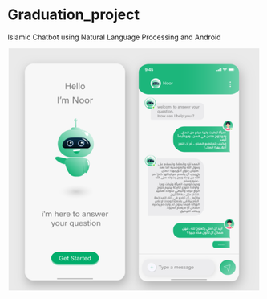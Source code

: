 # Graduation_project
Islamic Chatbot using Natural Language Processing and Android
<p align="center">
  <img src="https://github.com/habibaelhadary/Graduation_project/blob/07ff10b5a919d957ee448fcd94bfd046604b9fa8/%D8%AA%D8%B7%D8%A8%D9%8A%D9%82.png" width="500" alt="accessibility text">
</p>
